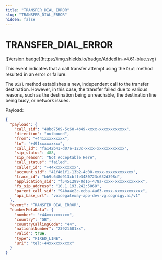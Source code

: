 ```yaml
---
title: "TRANSFER_DIAL_ERROR"
slug: "TRANSFER_DIAL_ERROR"
hidden: false
---
```


# TRANSFER_DIAL_ERROR

[![Version badge](https://img.shields.io/badge/Added in-v4.61-blue.svg)](../../../release-notes/4.61.md)

This event indicates that a call transfer attempt using the `Dial` method resulted in an error or failure. 

The `Dial` method establishes a new, independent call to the transfer destination. However, in this case, the transfer failed due to various reasons, such as the destination being unreachable, the destination line being busy, or network issues.

Payload:

```json
{
  "payload": {
    "call_sid": "48bd7509-5c60-4b49-xxxx-xxxxxxxxxxxx",
    "direction": "outbound",
    "from": "+441xxxxxxxxx",
    "to": "+491xxxxxxxxx",
    "call_id": "fa142b41-d07e-123c-xxxx-xxxxxxxxxxxx",
    "sip_status": 488,
    "sip_reason": "Not Acceptable Here",
    "call_status": "failed",
    "caller_id": "+44xxxxxxxxxx",
    "account_sid": "41f4d1f1-13b2-4c00-xxxx-xxxxxxxxxxxx",
    "trace_id": "bb9c648d913cbffe3480723c632d398d",
    "application_sid": "f5451299-0d16-478a-xxxx-xxxxxxxxxxxx",
    "fs_sip_address": "10.1.193.242:5060",
    "parent_call_sid": "94ba4e2c-ecba-4a63-xxxx-xxxxxxxxxxxx",
    "api_base_url": "voicegateway-app-dev-vg.cognigy.ai/v1"
  },
  "event": "TRANSFER_DIAL_ERROR",
  "numberMetaData": {
    "number": "+44xxxxxxxxxx",
    "country": "GB",
    "countryCallingCode": "44",
    "nationalNumber": "23921601xx",
    "valid": true,
    "type": "FIXED_LINE",
    "uri": "tel:+44xxxxxxxxxx"
  }
}
```